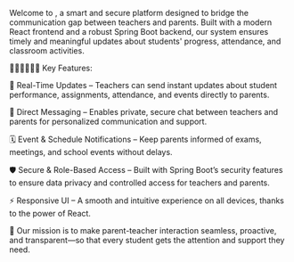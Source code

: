 Welcome to , a smart and secure platform designed to bridge the communication gap between teachers and parents. Built with a modern React frontend and a robust Spring Boot backend, our system ensures timely and meaningful updates about students' progress, attendance, and classroom activities.

🧑‍🏫👨‍👩‍👧‍👦 Key Features:

🔔 Real-Time Updates – Teachers can send instant updates about student performance, assignments, attendance, and events directly to parents.

💬 Direct Messaging – Enables private, secure chat between teachers and parents for personalized communication and support.

🗓️ Event & Schedule Notifications – Keep parents informed of exams, meetings, and school events without delays.

🛡️ Secure & Role-Based Access – Built with Spring Boot’s security features to ensure data privacy and controlled access for teachers and parents.

⚡ Responsive UI – A smooth and intuitive experience on all devices, thanks to the power of React.

🎯 Our mission is to make parent-teacher interaction seamless, proactive, and transparent—so that every student gets the attention and support they need.

